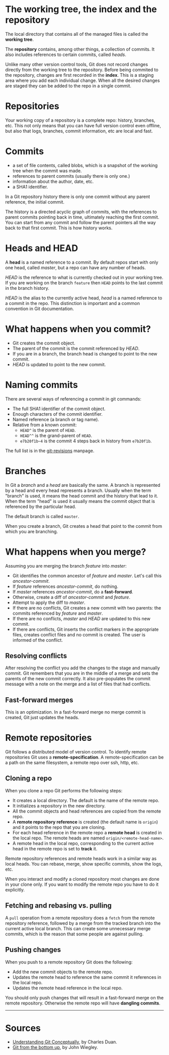 # The working tree, the index and the repository

The local directory that contains all of the managed files is called the
**working tree**.

The **repository** contains, among other things, a collection of commits. It
also includes references to certain commits, called _heads_.

Unlike many other version control tools, Git does not record changes directly
from the working tree to the repository. Before being commited to the
repository, changes are first recorded in the **index**. This is a staging area
where you add each individual change. When all the desired changes are staged
they can be added to the repo in a single commit.

# Repositories

Your working copy of a repository is a complete repo: history, branches, etc.
This not only means that you can have full version control even offline, but
also that logs, branches, commit information, etc are local and fast.

# Commits

* a set of file contents, called blobs, which is a snapshot of the working
  tree when the commit was made.
* references to parent commits (usually there is only one.)
* information about the author, date, etc.
* a SHA1 identifier.

In a Git repository history there is only one commit without any parent
reference, the initial commit.

The history is a directed acyclic graph of commits, with the references to
parent commits pointing back in time, ultimately reaching the first commit.
You can start from any commit and follow the parent pointers all the way back
to that first commit. This is how history works.

# Heads and HEAD

A **head** is a named reference to a commit. By default repos start with only
one head, called _master_, but a repo can have any number of heads.

*HEAD* is the reference to what is currently checked out in your working tree.
If you are working on the branch `feature` then `HEAD` points to the last
commit in the branch history.

_HEAD_ is the alias to the currently active head, _head_ is a named reference
to a commit in the repo. This distinction is important and a common convention
in Git documentation.

# What happens when you commit?

* Git creates the commit object.
* The parent of the commit is the commit referenced by _HEAD_.
* If you are in a branch, the branch head is changed to point to the new
  commit.
* _HEAD_ is updated to point to the new commit.

# Naming commits

There are several ways of referencing a commit in git commands:

* The full SHA1 identifier of the commit object.
* Enough characters of the commit identifier.
* Named reference (a branch or tag name).
* Relative from a known commit:
    * `HEAD^` is the parent of `HEAD`.
    * `HEAD^^` is the grand-parent of `HEAD`.
    * `e7b20f1b~4` is the commit 4 steps back in history from `e7b20f1b`.

The full list is in the [git-revisions](http://www.kernel.org/pub/software/scm/git/docs/gitrevisions.html)
manpage.

# Branches

In Git a _branch_ and a _head_ are basically the same. A branch is represented
by a head and every head represents a branch. Usually when the term "branch"
is used, it means the head commit and the history that lead to it. When the
term "head" is used it usually means the commit object that is referenced by
the particular head.

The default branch is called `master`.

When you create a branch, Git creates a head that point to the commit from
which you are branching.

# What happens when you merge?

Assuming you are merging the branch _feature_ into _master_:

* Git identifies the common ancestor of _feature_ and _master_. Let's call
  this _ancestor-commit_.
* If _feature_ references _ancestor-commit_, do nothing.
* If _master_ references _ancestor-commit_, do a **fast-forward**. 
* Otherwise, create a diff of _ancestor-commit_ and _feature_.
* Attempt to apply the diff to _master_.
* If there are no conflicts, Git creates a new commit with two parents: the
  commits referenced by _feature_ and _master_.
* If there are no conflicts, _master_ and _HEAD_ are updated to this new
  commit.
* If there are conflicts, Git inserts the conflict markers in the appropriate
  files, creates conflict files and no commit is created. The user is informed
  of the conflict.

## Resolving conflicts

After resolving the conflict you add the changes to the stage and manually
commit. Git remembers that you are in the middle of a merge and sets the
parents of the new commit correctly. It also pre-populates the commit message
with a note on the merge and a list of files that had conflicts.

## Fast-forward merges

This is an optimization. In a fast-forward merge no merge commit is created,
Git just updates the heads.

# Remote repositories

Git follows a distributed model of version control. To identify remote
repositories Git uses a **remote-specification**. A remote-specification can
be a path on the same filesystem, a remote repo over ssh, http, etc.

## Cloning a repo

When you clone a repo Git performs the following steps:

* It creates a local directory. The default is the name of the remote repo.
* It initializes a repository in the new directory.
* All the commit objects and head references are copied from the remote repo.
* A **remote repository reference** is created (the default name is `origin`)
  and it points to the repo that you are cloning.
* For each head reference in the remote repo a **remote head** is created in
  the local repo. The remote heads are named `origin/<remote-head-name>`.
* A remote head in the local repo, corresponding to the current active head in
  the remote repo is set to **track** it.

Remote repository references and remote heads work in a similar way as local
heads. You can rebase, merge, show specific commits, show the logs, etc.

When you interact and modify a cloned repository most changes are done in your
clone only. If you want to modify the remote repo you have to do it
explicitly.

## Fetching and rebasing vs. pulling

A `pull` operation from a remote repository does a `fetch` from the remote
repository reference, followed by a merge from the tracked branch into the
current active local branch. This can create some unnecessary merge commits,
which is the reason that some people are against pulling.

## Pushing changes

When you push to a remote repository Git does the following:

* Add the new commit objects to the remote repo.
* Updates the remote head to reference the same commit it references in the
  local repo.
* Updates the remote head reference in the local repo.

You should only push changes that will result in a fast-forward merge on the
remote repository. Otherwise the remote repo will have **dangling commits**.

----

# Sources

* [Understanding Git Conceptually](http://www.eecs.harvard.edu/~cduan/technical/git/), by Charles Duan. 
* [Git from the bottom up](http://www.newartisans.com/2008/04/git-from-the-bottom-up.html), by John Wiegley.
